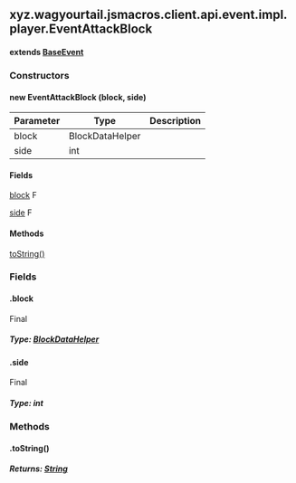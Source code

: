 

xyz.wagyourtail.jsmacros.client.api.event.impl.player.EventAttackBlock
----------------------------------------------------------------------

#### extends [BaseEvent](1.9.2/xyz/wagyourtail/jsmacros/core/event/BaseEvent.html)

### Constructors

#### new EventAttackBlock (block, side)

| Parameter | Type | Description |
|---|---|---|
| block | BlockDataHelper |  |
| side | int |  |



#### Fields

[block](#block)
F


[side](1.9.2/)
F



#### Methods

[toString()](#toString-)



### Fields

#### .block

Final

##### Type: [BlockDataHelper](1.9.2/xyz/wagyourtail/jsmacros/client/api/helpers/world/BlockDataHelper.html)



#### .side

Final

##### Type: int



### Methods

#### .toString()


##### Returns: [String](https://docs.oracle.com/javase/8/docs/api/index.html?java/lang/String.html)




